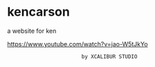 # kencarson
a website for ken

https://www.youtube.com/watch?v=jao-W5tJkYo

                            by XCALIBUR STUDIO
